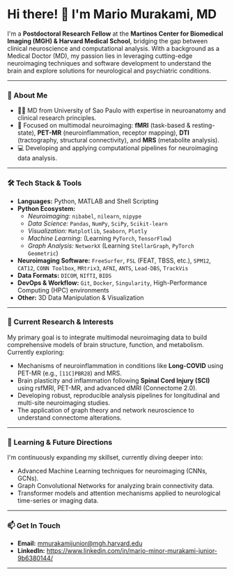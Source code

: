 # Hi there! 👋 I'm Mario Murakami, MD

I'm a **Postdoctoral Research Fellow** at the **Martinos Center for Biomedical Imaging (MGH) & Harvard Medical School**, bridging the gap between clinical neuroscience and computational analysis. With a background as a Medical Doctor (MD), my passion lies in leveraging cutting-edge neuroimaging techniques and software development to understand the brain and explore solutions for neurological and psychiatric conditions.

---

### 🧠 About Me

* 👨‍⚕️ MD from University of Sao Paulo with expertise in neuroanatomy and clinical research principles.
* 🔬 Focused on multimodal neuroimaging: **fMRI** (task-based & resting-state), **PET-MR** (neuroinflammation, receptor mapping), **DTI** (tractography, structural connectivity), and **MRS** (metabolite analysis).
* 💻 Developing and applying computational pipelines for neuroimaging data analysis.

---

### 🛠️ Tech Stack & Tools

* **Languages:** Python, MATLAB and Shell Scripting
* **Python Ecosystem:**
    * *Neuroimaging:* `nibabel`, `nilearn`, `nipype`
    * *Data Science:* `Pandas`, `NumPy`, `SciPy`, `Scikit-learn`
    * *Visualization:* `Matplotlib`, `Seaborn`, `Plotly`
    * *Machine Learning:* (Learning `PyTorch`, `TensorFlow`)
    * *Graph Analysis:* `NetworkX` (Learning `StellarGraph`, `PyTorch Geometric`)
* **Neuroimaging Software:** `FreeSurfer`, `FSL` (FEAT, TBSS, etc.), `SPM12`, `CAT12`, `CONN Toolbox`, `MRtrix3`, `AFNI`, `ANTS`,  `Lead-DBS`, `TrackVis`
* **Data Formats:** `DICOM`, `NIfTI`, `BIDS`
* **DevOps & Workflow:** `Git`, `Docker`, `Singularity`, High-Performance Computing (HPC) environments
* **Other:** 3D Data Manipulation & Visualization

---

### 🔭 Current Research & Interests

My primary goal is to integrate multimodal neuroimaging data to build comprehensive models of brain structure, function, and metabolism. Currently exploring:

* Mechanisms of neuroinflammation in conditions like **Long-COVID** using PET-MR (e.g., `[11C]PBR28`) and MRS.
* Brain plasticity and inflammation following **Spinal Cord Injury (SCI)** using rsfMRI, PET-MR, and advanced dMRI (Connectome 2.0).
* Developing robust, reproducible analysis pipelines for longitudinal and multi-site neuroimaging studies.
* The application of graph theory and network neuroscience to understand connectome alterations.

---

### 🌱 Learning & Future Directions

I'm continuously expanding my skillset, currently diving deeper into:

* Advanced Machine Learning techniques for neuroimaging (CNNs, GCNs).
* Graph Convolutional Networks for analyzing brain connectivity data.
* Transformer models and attention mechanisms applied to neurological time-series or imaging data.

---

### 📫 Get In Touch

* **Email:** mmurakamijunior@mgh.harvard.edu
* **LinkedIn:** https://www.linkedin.com/in/mario-minor-murakami-junior-9b6380144/

---
